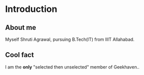 # Introduction

## About me
Myself Shruti Agrawal, pursuing B.Tech(IT) from IIIT Allahabad.

## Cool fact
I am the <strong>only</strong> "selected then unselected" member of Geekhaven.. 
